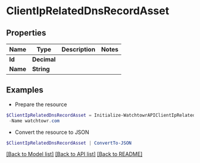# ClientIpRelatedDnsRecordAsset
## Properties

Name | Type | Description | Notes
------------ | ------------- | ------------- | -------------
**Id** | **Decimal** |  | 
**Name** | **String** |  | 

## Examples

- Prepare the resource
```powershell
$ClientIpRelatedDnsRecordAsset = Initialize-WatchtowrAPIClientIpRelatedDnsRecordAsset  -Id 1 `
 -Name watchtowr.com
```

- Convert the resource to JSON
```powershell
$ClientIpRelatedDnsRecordAsset | ConvertTo-JSON
```

[[Back to Model list]](../README.md#documentation-for-models) [[Back to API list]](../README.md#documentation-for-api-endpoints) [[Back to README]](../README.md)

